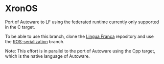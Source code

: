 # XronOS
Port of Autoware to LF using the federated runtime currently only supported in the C target.

To be able to use this branch, clone the [Lingua Franca](https://github.com/icyphy/lingua-franca) repository and use the [ROS-serialization](https://github.com/icyphy/lingua-franca/tree/ROS-serialization) branch.


Note: 
This effort is in parallel to the port of Autoware using the Cpp target, which is the native language of Autoware.
